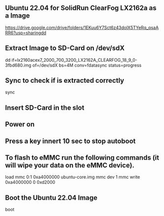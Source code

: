## Ubuntu 22.04 for SolidRun ClearFog LX2162a as a Image
https://drive.google.com/drive/folders/1EKuu6Y7Sct6z43dolX5TYeRq_qsaARR6?usp=sharingdd 
## Extract Image to SD-Card on /dev/sdX
dd if=lx2160acex7_2000_700_3200_LX2162A_CLEARFOG_18_9_0-3fbd680.img of=/dev/sdX bs=4M conv=fdatasync status=progress
## Sync to check if is extracted correctly
sync
## Insert SD-Card in the slot
## Power on
## Press a key innert 10 sec to stop autoboot
## To flash to eMMC run the following commands (it will wipe your data on the eMMC device).
load mmc 0:1 0xa4000000 ubuntu-core.img
mmc dev 1
mmc write 0xa4000000 0 0xd2000
## Boot the Ubuntu 22.04 Image
boot
